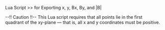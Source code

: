 Lua Script >> for Exporting x, y, Bx, By, and |B|

--!! Caution !!--
This Lua script requires that all points lie in the first quadrant of the xy-plane — that is, all x and y coordinates must be positive.



